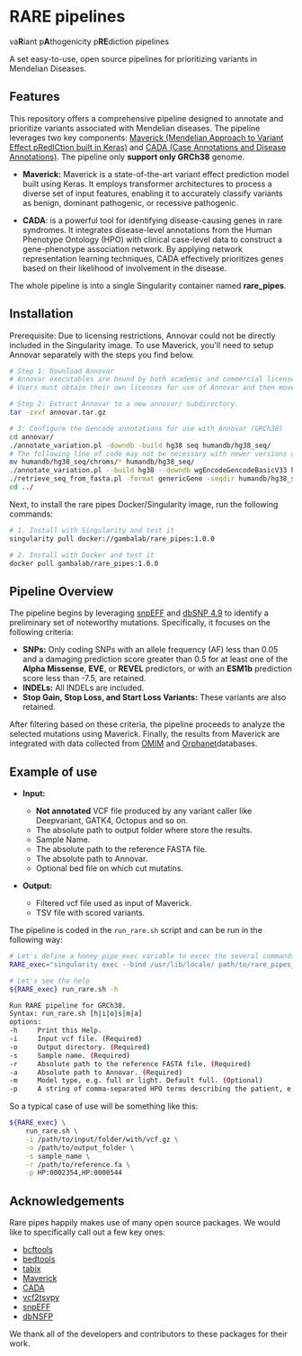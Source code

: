 # RARE pipelines
va**R**iant p**A**thogenicity p**RE**diction pipelines

A set easy-to-use, open source pipelines for prioritizing variants in Mendelian Diseases.

## Features
This repository offers a comprehensive pipeline designed to annotate and prioritize variants associated with Mendelian diseases. The pipeline leverages two key components: [Maverick (Mendelian Approach to Variant Effect pRedICtion built in Keras)](https://github.com/ZuchnerLab/Maverick) and [CADA (Case Annotations and Disease Annotations)](https://github.com/Chengyao-Peng/CADA). The pipeline only **support only GRCh38** genome.

* **Maverick:** Maverick is a state-of-the-art variant effect prediction model built using Keras. It employs transformer architectures to process a diverse set of input features, enabling it to accurately classify variants as benign, dominant pathogenic, or recessive pathogenic.

* **CADA**: is a powerful tool for identifying disease-causing genes in rare syndromes. It integrates disease-level annotations from the Human Phenotype Ontology (HPO) with clinical case-level data to construct a gene-phenotype association network. By applying network representation learning techniques, CADA effectively prioritizes genes based on their likelihood of involvement in the disease.

The whole pipeline is into a single Singularity container named **rare_pipes**.

## Installation
Prerequisite: Due to licensing restrictions, Annovar could not be directly included in the Singularity image. To use Maverick, you'll need to setup Annovar separately with the steps you find below.

```bash
# Step 1: Download Annovar
# Annovar executables are bound by both academic and commercial licenses, but can be downloaded (after registration) from https://www.openbioinformatics.org/annovar/annovar_download_form.php
# Users must obtain their own licenses for use of Annovar and then move the release archive to the a directory of ypur choise. 

# Step 2: Extract Annovar to a new annovar/ subdirectory.
tar -zxvf annovar.tar.gz

# 3: Configure the Gencode annotations for use with Annovar (GRCh38)
cd annovar/
./annotate_variation.pl -downdb -build hg38 seq humandb/hg38_seq/
# The following line of code may not be necessary with newer versions of Annovar. Use as needed. 
mv humandb/hg38_seq/chroms/* humandb/hg38_seq/
./annotate_variation.pl --build hg38 --downdb wgEncodeGencodeBasicV33 humandb/
./retrieve_seq_from_fasta.pl -format genericGene -seqdir humandb/hg38_seq/ -outfile humandb/hg38_wgEncodeGencodeBasicV33Mrna.fa humandb/hg38_wgEncodeGencodeBasicV33.txt 
cd ../
```

Next, to install the rare pipes Docker/Singularity image, run the following commands:
```bash
# 1. Install with Singularity and test it
singularity pull docker://gambalab/rare_pipes:1.0.0

# 2. Install with Docker and test it
docker pull gambalab/rare_pipes:1.0.0
 ```

## Pipeline Overview
The pipeline begins by leveraging [snpEFF](https://pcingola.github.io/SnpEff/) and [dbSNP 4.9](https://sites.google.com/site/jpopgen/dbNSFP) to identify a preliminary set of noteworthy mutations. Specifically, it focuses on the following criteria:

* **SNPs:** Only coding SNPs with an allele frequency (AF) less than 0.05 and a damaging prediction score greater than 0.5 for at least one of the **Alpha Missense**, **EVE**, or **REVEL** predictors, or with an **ESM1b** prediction score less than -7.5, are retained.
* **INDELs:** All INDELs are included.
* **Stop Gain, Stop Loss, and Start Loss Variants:** These variants are also retained.

After filtering based on these criteria, the pipeline proceeds to analyze the selected mutations using Maverick. Finally, the results from Maverick are integrated with data collected from [OMIM](https://www.omim.org/) and [Orphanet](https://www.orpha.net/)databases.

## Example of use

* **Input:**
	* **Not annotated** VCF file produced by any variant caller like Deepvariant, GATK4, Octopus and so on.
	* The absolute path to output folder where store the results.
	* Sample Name.
	* The absolute path to the reference FASTA file.
	* The absolute path to Annovar.
	* Optional bed file on which cut mutatins.

* **Output:**
	* Filtered vcf file used as input of Maverick.
	* TSV file with scored variants.

The pipeline is coded in the ```run_rare.sh``` script and can be run in the following way:

```bash
# Let's define a honey_pipe_exec variable to excec the several commands 
RARE_exec="singularity exec --bind /usr/lib/locale/ path/to/rare_pipes_1.0.0.sif"

# Let's see the help
${RARE_exec} run_rare.sh -h
```
```bash
Run RARE pipeline for GRCh38.
Syntax: run_rare.sh [h|i|o|s|m|a]
options:
-h     Print this Help.
-i     Input vcf file. (Required)
-o     Output directory. (Required)
-s     Sample name. (Required)
-r     Absolute path to the reference FASTA file. (Required)
-a     Absolute path to Annovar. (Required)
-m     Model type, e.g. full or light. Default full. (Optional)
-p     A string of comma-separated HPO terms describing the patient, e.g. HP:0000573,HP:0001102,HP:0003115 (Optional)
```

So a typical case of use will be something like this:
```bash
${RARE_exec} \
    run_rare.sh \
    -i /path/to/input/folder/with/vcf.gz \
    -o /path/to/output_folder \
    -s sample_name \
    -r /path/to/reference.fa \
    -p HP:0002354,HP:0000544
```

## Acknowledgements
Rare pipes happily makes use of many open source packages. We would like to specifically call out a few key ones:
*	[bcftools](https://github.com/samtools/bcftools)
*   [bedtools](https://github.com/arq5x/bedtools2)
*	[tabix](https://github.com/samtools/tabix)
*	[Maverick](https://github.com/ZuchnerLab/Maverick)
*	[CADA](https://github.com/Chengyao-Peng/CADA)
*	[vcf2tsvpy](https://github.com/sigven/vcf2tsvpy)
*	[snpEFF](https://pcingola.github.io/SnpEff/)
*	[dbNSFP](https://sites.google.com/site/jpopgen/dbNSFP)

We thank all of the developers and contributors to these packages for their work.
